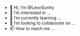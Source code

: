 - 👋 Hi, I’m @LeonSunhy
- 👀 I’m interested in ...
- 🌱 I’m currently learning ...
- 💞️ I’m looking to collaborate on ...
- 📫 How to reach me ...

<!---
LeonSunhy/LeonSunhy is a ✨ special ✨ repository because its `README.md` (this file) appears on your GitHub profile.
You can click the Preview link to take a look at your changes.
--->
